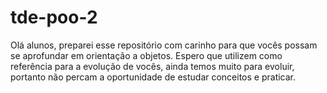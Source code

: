 # tde-poo-2

Olá alunos, preparei esse repositório com carinho para que vocês possam se aprofundar em orientação a objetos. Espero que utilizem como referência para a evolução de vocês, ainda temos muito para evoluir, portanto não percam a oportunidade de estudar conceitos e praticar.
